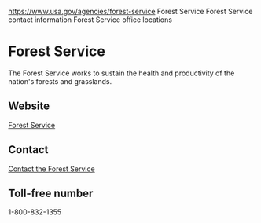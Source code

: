 

https://www.usa.gov/agencies/forest-service
Forest Service
Forest Service contact information
Forest Service office locations

Forest Service
==============

The Forest Service works to sustain the health and productivity of the nation's forests and grasslands.

Website
-------

[Forest Service](https://www.fs.usda.gov/)

Contact
-------

[Contact the Forest Service](https://www.fs.usda.gov/about-agency/contact-us)

Toll-free number
----------------

1-800-832-1355
